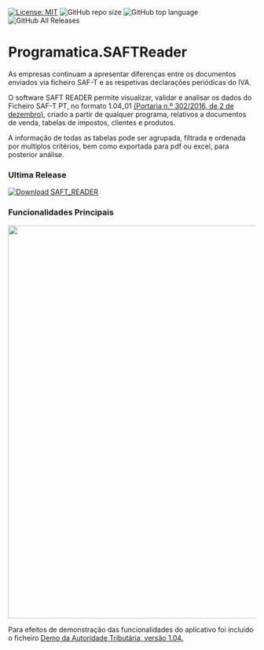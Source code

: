 [![License: MIT](https://img.shields.io/badge/License-MIT-yellow.svg)](https://opensource.org/licenses/MIT) ![GitHub repo size](https://img.shields.io/github/repo-size/ruialexrib/Programatica.SAFTReader) ![GitHub top language](https://img.shields.io/github/languages/top/ruialexrib/Programatica.SAFTReader) ![GitHub All Releases](https://img.shields.io/github/downloads/ruialexrib/Programatica.SAFTReader/total)

# Programatica.SAFTReader

As empresas continuam a apresentar diferenças entre os documentos enviados via ficheiro SAF-T e as respetivas declarações periódicas do IVA.

O software SAFT READER permite visualizar, validar e analisar os dados do Ficheiro SAF-T PT, no formato 1.04_01 [(Portaria n.º 302/2016, de 2 de dezembro)](https://info.portaldasfinancas.gov.pt/pt/informacao_fiscal/legislacao/diplomas_legislativos/Documents/Portaria_302_2016.pdf), criado a partir de qualquer programa, relativos a documentos de venda, tabelas de impostos, clientes e produtos. 

A informação de todas as tabelas pode ser agrupada, filtrada e ordenada por multiplos critérios, bem como exportada para pdf ou excel, para posterior análise.

### Ultima Release

[![Download SAFT_READER](https://img.shields.io/badge/Download-SaftReader.zip-blue?style=for-the-badge)](https://github.com/ruialexrib/Programatica.SAFTReader/releases/latest/download/release.zip)

### Funcionalidades Principais

<img src="https://github.com/ruialexrib/Programatica.SAFTReader/blob/master/demos/Demo.gif" width="800">

Para efeitos de demonstração das funcionalidades do aplicativo foi incluído o ficheiro [Demo da Autoridade Tributária, versão 1.04.](https://github.com/ruialexrib/Programatica.SAFTReader/blob/master/src/SAFT_IDEMO599999999_v1.04.xml)

